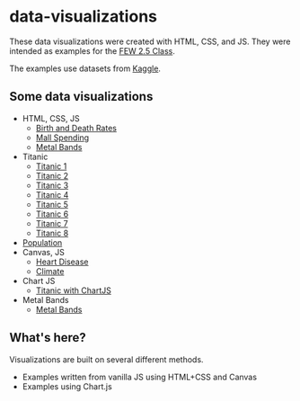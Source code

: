 # data-visualizations

These data visualizations were created with HTML, CSS, and JS. They were intended as examples for the [FEW 2.5 Class](https://github.com/Make-School-Courses/FEW-2.5-Data-Visualization-and-Web-Graphics). 

The examples use datasets from [Kaggle](https://www.kaggle.com).

## Some data visualizations

- HTML, CSS, JS
  - [Birth and Death Rates](https://soggybag.github.io/data-visualizations/birth-death-rates/index.html)
  - [Mall Spending](https://soggybag.github.io/data-visualizations/mall-spending/index.html)
  - [Metal Bands](https://soggybag.github.io/data-visualizations/metal-bands/index.html)
- Titanic
  - [Titanic 1](https://soggybag.github.io/data-visualizations/titanic/titanic-1.html)
  - [Titanic 2](https://soggybag.github.io/data-visualizations/titanic/titanic-2.html)
  - [Titanic 3](https://soggybag.github.io/data-visualizations/titanic/titanic-3.html)
  - [Titanic 4](https://soggybag.github.io/data-visualizations/titanic/titanic-4.html)
  - [Titanic 5](https://soggybag.github.io/data-visualizations/titanic/titanic-5.html)
  - [Titanic 6](https://soggybag.github.io/data-visualizations/titanic/titanic-6.html)
  - [Titanic 7](https://soggybag.github.io/data-visualizations/titanic/titanic-7.html)
  - [Titanic 8](https://soggybag.github.io/data-visualizations/titanic/titanic-8.html)
- [Population](https://soggybag.github.io/data-visualizations/population/index.html)
- Canvas, JS
  - [Heart Disease](https://soggybag.github.io/data-visualizations/heart-disease/index.html)
  - [Climate](https://soggybag.github.io/data-visualizations/climate/index.html)
- Chart JS
  - [Titanic with ChartJS](https://soggybag.github.io/data-visualizations/chartjs/index.html)
- Metal Bands 
  - [Metal Bands](https://soggybag.github.io/data-visualizations/metal-bands/index.html)

## What's here? 

Visualizations are built on several different methods. 

- Examples written from vanilla JS using HTML+CSS and Canvas
- Examples using Chart.js
